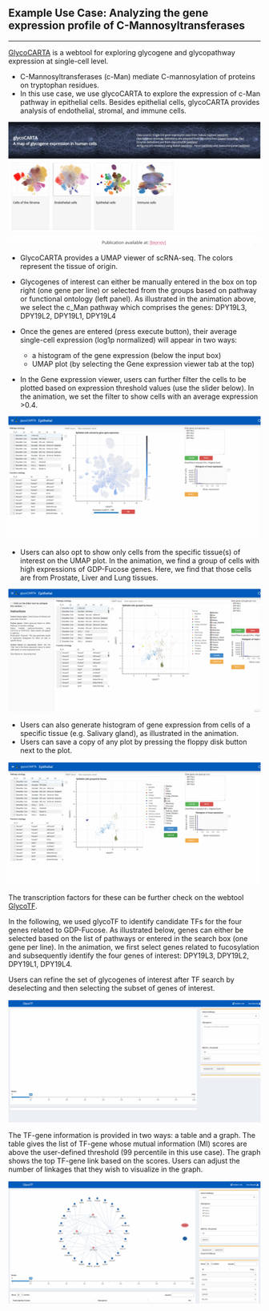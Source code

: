 ## Example Use Case: Analyzing the gene expression profile of C-Mannosyltransferases
---
[GlycoCARTA](http://vgdev.cedar.buffalo.edu/glycocarta/) is a webtool for exploring glycogene and glycopathway expression at single-cell level. 

* C-Mannosyltransferases (c-Man) mediate C-mannosylation of proteins on tryptophan residues.
* In this use case, we use glycoCARTA to explore the expression of c-Man pathway in epithelial cells. Besides epithelial cells, glycoCARTA provides analysis of endothelial, stromal, and immune cells.

![Select genes](./gifs/Glycocarta_Mannose-select_0.gif)

* GlycoCARTA provides a UMAP viewer of scRNA-seq. The colors represent the tissue of origin.
* Glycogenes of interest can either be manually entered in the box on top right (one gene per line) or selected from the groups based on pathway or functional ontology (left panel). As illustrated in the animation above, we select the c_Man pathway which comprises the genes: DPY19L3, DPY19L2, DPY19L1, DPY19L4

* Once the genes are entered (press execute button), their average single-cell expression (log1p normalized) will appear in two ways:
  - a histogram of the gene expression (below the input box)
  - UMAP plot (by selecting  the Gene expression viewer tab at the top)

* In the Gene expression viewer, users can further filter the cells to be plotted based on expression threshold values (use the slider below). In the animation, we set the filter to show cells with an average expression >0.4.

![Show genes](./gifs/Glycocarta_Mannose-clip_1.gif)

* Users can also opt to show only cells from the specific tissue(s) of interest on the UMAP plot. In the animation, we find a group of cells with high expressions of GDP-Fucose genes. Here, we find that those cells are from Prostate, Liver and Lung tissues. 

![Clip expression](./gifs/Glycocarta_Mannose-clip2_2.gif)

* Users can also generate histogram of gene expression from cells of a specific tissue (e.g. Salivary gland), as illustrated in the animation. 
* Users can save a copy of any plot by pressing the floppy disk button next to the plot. 

![Histogram](./gifs/Glycocarta_Mannose-hist_3.gif)

The transcription factors for these can be further check on the webtool [GlycoTF](http://vgdev.cedar.buffalo.edu/glycotf).

In the following, we used glycoTF to identify candidate TFs for the four genes related to GDP-Fucose.
As illustrated below, genes can either be selected based on the list of pathways or entered in the search box (one gene per line). In the animation, we first select genes related to fucosylation and subsequently identify the four genes of interest: DPY19L3, DPY19L2, DPY19L1, DPY19L4.

Users can refine the set of glycogenes of interest after TF search by deselecting and then selecting the subset of genes of interest.  

![Select_Targets](./gifs/Glycotf_Mannose-select_4.gif)

The TF-gene information is provided in two ways: a table and a graph. 
The table gives the list of TF-gene whose mutual information (MI) scores are above the user-defined threshold (99 percentile in this use case).
The graph shows the top TF-gene link based on the scores. Users can adjust the number of linkages that they wish to visualize in the graph.  

![Links](./gifs/Glycotf_Mannose-link_5.gif)
